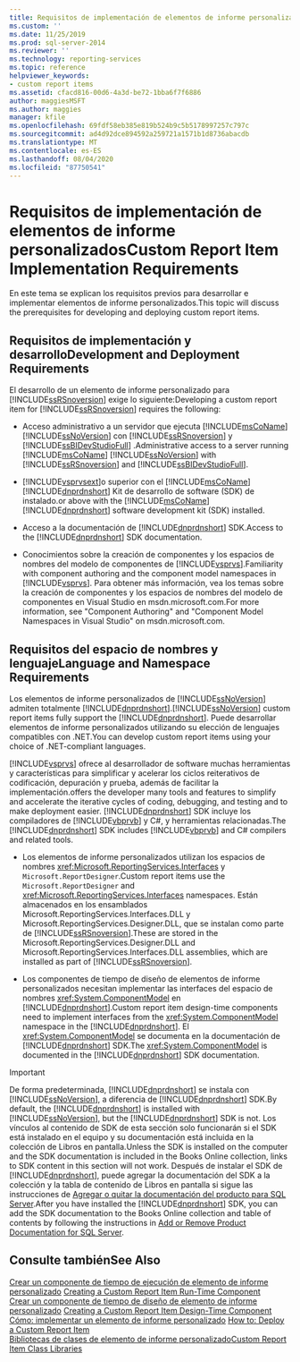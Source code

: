 ```yaml
---
title: Requisitos de implementación de elementos de informe personalizados | Microsoft Docs
ms.custom: ''
ms.date: 11/25/2019
ms.prod: sql-server-2014
ms.reviewer: ''
ms.technology: reporting-services
ms.topic: reference
helpviewer_keywords:
- custom report items
ms.assetid: cfacd816-00d6-4a3d-be72-1bba6f7f6886
author: maggiesMSFT
ms.author: maggies
manager: kfile
ms.openlocfilehash: 69fdf58eb385e819b524b9c5b5178997257c797c
ms.sourcegitcommit: ad4d92dce894592a259721a1571b1d8736abacdb
ms.translationtype: MT
ms.contentlocale: es-ES
ms.lasthandoff: 08/04/2020
ms.locfileid: "87750541"
---
```

# <a name="custom-report-item-implementation-requirements"></a><span data-ttu-id="81f8a-102">Requisitos de implementación de elementos de informe personalizados</span><span class="sxs-lookup"><span data-stu-id="81f8a-102">Custom Report Item Implementation Requirements</span></span>
  <span data-ttu-id="81f8a-103">En este tema se explican los requisitos previos para desarrollar e implementar elementos de informe personalizados.</span><span class="sxs-lookup"><span data-stu-id="81f8a-103">This topic will discuss the prerequisites for developing and deploying custom report items.</span></span>  
  
## <a name="development-and-deployment-requirements"></a><span data-ttu-id="81f8a-104">Requisitos de implementación y desarrollo</span><span class="sxs-lookup"><span data-stu-id="81f8a-104">Development and Deployment Requirements</span></span>  
 <span data-ttu-id="81f8a-105">El desarrollo de un elemento de informe personalizado para [!INCLUDE[ssRSnoversion](../../includes/ssrsnoversion-md.md)] exige lo siguiente:</span><span class="sxs-lookup"><span data-stu-id="81f8a-105">Developing a custom report item for [!INCLUDE[ssRSnoversion](../../includes/ssrsnoversion-md.md)] requires the following:</span></span>  
  
-   <span data-ttu-id="81f8a-106">Acceso administrativo a un servidor que ejecuta [!INCLUDE[msCoName](../../includes/msconame-md.md)] [!INCLUDE[ssNoVersion](../../includes/ssnoversion-md.md)] con [!INCLUDE[ssRSnoversion](../../includes/ssrsnoversion-md.md)] y [!INCLUDE[ssBIDevStudioFull](../../includes/ssbidevstudiofull-md.md)] .</span><span class="sxs-lookup"><span data-stu-id="81f8a-106">Administrative access to a server running [!INCLUDE[msCoName](../../includes/msconame-md.md)] [!INCLUDE[ssNoVersion](../../includes/ssnoversion-md.md)] with [!INCLUDE[ssRSnoversion](../../includes/ssrsnoversion-md.md)] and [!INCLUDE[ssBIDevStudioFull](../../includes/ssbidevstudiofull-md.md)].</span></span>  
  
-   [!INCLUDE[vsprvsext](../../includes/vsprvsext-md.md)]<span data-ttu-id="81f8a-107">o superior con el [!INCLUDE[msCoName](../../includes/msconame-md.md)] [!INCLUDE[dnprdnshort](../../includes/dnprdnshort-md.md)] Kit de desarrollo de software (SDK) de instalado.</span><span class="sxs-lookup"><span data-stu-id="81f8a-107">or above with the [!INCLUDE[msCoName](../../includes/msconame-md.md)] [!INCLUDE[dnprdnshort](../../includes/dnprdnshort-md.md)] software development kit (SDK) installed.</span></span>  
  
-   <span data-ttu-id="81f8a-108">Acceso a la documentación de [!INCLUDE[dnprdnshort](../../includes/dnprdnshort-md.md)] SDK.</span><span class="sxs-lookup"><span data-stu-id="81f8a-108">Access to the [!INCLUDE[dnprdnshort](../../includes/dnprdnshort-md.md)] SDK documentation.</span></span>  
  
-   <span data-ttu-id="81f8a-109">Conocimientos sobre la creación de componentes y los espacios de nombres del modelo de componentes de [!INCLUDE[vsprvs](../../includes/vsprvs-md.md)].</span><span class="sxs-lookup"><span data-stu-id="81f8a-109">Familiarity with component authoring and the component model namespaces in [!INCLUDE[vsprvs](../../includes/vsprvs-md.md)].</span></span> <span data-ttu-id="81f8a-110">Para obtener más información, vea los temas sobre la creación de componentes y los espacios de nombres del modelo de componentes en Visual Studio en msdn.microsoft.com.</span><span class="sxs-lookup"><span data-stu-id="81f8a-110">For more information, see "Component Authoring" and "Component Model Namespaces in Visual Studio" on msdn.microsoft.com.</span></span>  
  
## <a name="language-and-namespace-requirements"></a><span data-ttu-id="81f8a-111">Requisitos del espacio de nombres y lenguaje</span><span class="sxs-lookup"><span data-stu-id="81f8a-111">Language and Namespace Requirements</span></span>  
 <span data-ttu-id="81f8a-112">Los elementos de informe personalizados de [!INCLUDE[ssNoVersion](../../includes/ssnoversion-md.md)] admiten totalmente [!INCLUDE[dnprdnshort](../../includes/dnprdnshort-md.md)].</span><span class="sxs-lookup"><span data-stu-id="81f8a-112">[!INCLUDE[ssNoVersion](../../includes/ssnoversion-md.md)] custom report items fully support the [!INCLUDE[dnprdnshort](../../includes/dnprdnshort-md.md)].</span></span> <span data-ttu-id="81f8a-113">Puede desarrollar elementos de informe personalizados utilizando su elección de lenguajes compatibles con .NET.</span><span class="sxs-lookup"><span data-stu-id="81f8a-113">You can develop custom report items using your choice of .NET-compliant languages.</span></span>  
  
 [!INCLUDE[vsprvs](../../includes/vsprvs-md.md)] <span data-ttu-id="81f8a-114">ofrece al desarrollador de software muchas herramientas y características para simplificar y acelerar los ciclos reiterativos de codificación, depuración y prueba, además de facilitar la implementación.</span><span class="sxs-lookup"><span data-stu-id="81f8a-114">offers the developer many tools and features to simplify and accelerate the iterative cycles of coding, debugging, and testing and to make deployment easier.</span></span> <span data-ttu-id="81f8a-115">[!INCLUDE[dnprdnshort](../../includes/dnprdnshort-md.md)] SDK incluye los compiladores de [!INCLUDE[vbprvb](../../includes/vbprvb-md.md)] y C#, y herramientas relacionadas.</span><span class="sxs-lookup"><span data-stu-id="81f8a-115">The [!INCLUDE[dnprdnshort](../../includes/dnprdnshort-md.md)] SDK includes [!INCLUDE[vbprvb](../../includes/vbprvb-md.md)] and C# compilers and related tools.</span></span>  
  
-   <span data-ttu-id="81f8a-116">Los elementos de informe personalizados utilizan los espacios de nombres <xref:Microsoft.ReportingServices.Interfaces> y `Microsoft.ReportDesigner`.</span><span class="sxs-lookup"><span data-stu-id="81f8a-116">Custom report items use the `Microsoft.ReportDesigner` and <xref:Microsoft.ReportingServices.Interfaces> namespaces.</span></span> <span data-ttu-id="81f8a-117">Están almacenados en los ensamblados Microsoft.ReportingServices.Interfaces.DLL y Microsoft.ReportingServices.Designer.DLL, que se instalan como parte de [!INCLUDE[ssRSnoversion](../../includes/ssrsnoversion-md.md)].</span><span class="sxs-lookup"><span data-stu-id="81f8a-117">These are stored in the Microsoft.ReportingServices.Designer.DLL and Microsoft.ReportingServices.Interfaces.DLL assemblies, which are installed as part of [!INCLUDE[ssRSnoversion](../../includes/ssrsnoversion-md.md)].</span></span>  
  
-   <span data-ttu-id="81f8a-118">Los componentes de tiempo de diseño de elementos de informe personalizados necesitan implementar las interfaces del espacio de nombres <xref:System.ComponentModel> en [!INCLUDE[dnprdnshort](../../includes/dnprdnshort-md.md)].</span><span class="sxs-lookup"><span data-stu-id="81f8a-118">Custom report item design-time components need to implement interfaces from the <xref:System.ComponentModel> namespace in the [!INCLUDE[dnprdnshort](../../includes/dnprdnshort-md.md)].</span></span> <span data-ttu-id="81f8a-119">El <xref:System.ComponentModel> se documenta en la documentación de [!INCLUDE[dnprdnshort](../../includes/dnprdnshort-md.md)] SDK.</span><span class="sxs-lookup"><span data-stu-id="81f8a-119">The <xref:System.ComponentModel> is documented in the [!INCLUDE[dnprdnshort](../../includes/dnprdnshort-md.md)] SDK documentation.</span></span>  
  
> [!IMPORTANT]  
>  <span data-ttu-id="81f8a-120">De forma predeterminada, [!INCLUDE[dnprdnshort](../../includes/dnprdnshort-md.md)] se instala con [!INCLUDE[ssNoVersion](../../includes/ssnoversion-md.md)], a diferencia de [!INCLUDE[dnprdnshort](../../includes/dnprdnshort-md.md)] SDK.</span><span class="sxs-lookup"><span data-stu-id="81f8a-120">By default, the [!INCLUDE[dnprdnshort](../../includes/dnprdnshort-md.md)] is installed with [!INCLUDE[ssNoVersion](../../includes/ssnoversion-md.md)], but the [!INCLUDE[dnprdnshort](../../includes/dnprdnshort-md.md)] SDK is not.</span></span> <span data-ttu-id="81f8a-121">Los vínculos al contenido de SDK de esta sección solo funcionarán si el SDK está instalado en el equipo y su documentación está incluida en la colección de Libros en pantalla.</span><span class="sxs-lookup"><span data-stu-id="81f8a-121">Unless the SDK is installed on the computer and the SDK documentation is included in the Books Online collection, links to SDK content in this section will not work.</span></span> <span data-ttu-id="81f8a-122">Después de instalar el SDK de [!INCLUDE[dnprdnshort](../../includes/dnprdnshort-md.md)], puede agregar la documentación del SDK a la colección y la tabla de contenido de Libros en pantalla si sigue las instrucciones de [Agregar o quitar la documentación del producto para SQL Server](../../index.yml).</span><span class="sxs-lookup"><span data-stu-id="81f8a-122">After you have installed the [!INCLUDE[dnprdnshort](../../includes/dnprdnshort-md.md)] SDK, you can add the SDK documentation to the Books Online collection and table of contents by following the instructions in [Add or Remove Product Documentation for SQL Server](../../index.yml).</span></span>  
  
## <a name="see-also"></a><span data-ttu-id="81f8a-123">Consulte también</span><span class="sxs-lookup"><span data-stu-id="81f8a-123">See Also</span></span>  
 <span data-ttu-id="81f8a-124">[Crear un componente de tiempo de ejecución de elemento de informe personalizado](creating-a-custom-report-item-run-time-component.md) </span><span class="sxs-lookup"><span data-stu-id="81f8a-124">[Creating a Custom Report Item Run-Time Component](creating-a-custom-report-item-run-time-component.md) </span></span>  
 <span data-ttu-id="81f8a-125">[Crear un componente de tiempo de diseño de elemento de informe personalizado](creating-a-custom-report-item-design-time-component.md) </span><span class="sxs-lookup"><span data-stu-id="81f8a-125">[Creating a Custom Report Item Design-Time Component](creating-a-custom-report-item-design-time-component.md) </span></span>  
 <span data-ttu-id="81f8a-126">[Cómo: implementar un elemento de informe personalizado](how-to-deploy-a-custom-report-item.md) </span><span class="sxs-lookup"><span data-stu-id="81f8a-126">[How to: Deploy a Custom Report Item](how-to-deploy-a-custom-report-item.md) </span></span>  
 [<span data-ttu-id="81f8a-127">Bibliotecas de clases de elemento de informe personalizado</span><span class="sxs-lookup"><span data-stu-id="81f8a-127">Custom Report Item Class Libraries</span></span>](custom-report-item-class-libraries.md)  
  
  
